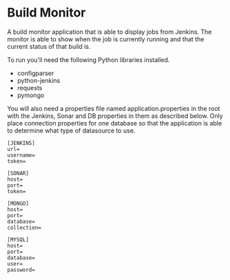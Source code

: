 # Build Monitor

A build monitor application that is able to display jobs from Jenkins. The monitor is able to show when the job is currently running and that the current status of that build is.

To run you'll need the following Python libraries installed.

- configparser
- python-jenkins
- requests
- pymongo


You will also need a properties file named application.properties in the root with the Jenkins, Sonar and DB properties in them as described below. Only place connection properties for one database so that the application is able to determine what type of datasource to use.

    [JENKINS]
    url=
    username=
    token=

    [SONAR]
    host=
    port=
    token=

    [MONGO]
    host=
    port=
    database=
    collection=
    
    [MYSQL]
    host=
    port=
    database=
    user=
    password=

